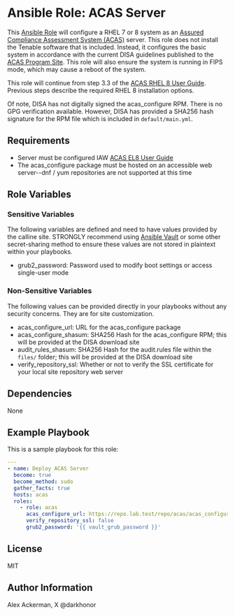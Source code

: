 # Ansible Role: ACAS Server

This [Ansible Role](https://docs.ansible.com/ansible/latest/playbook_guide/playbooks_reuse_roles.html) will
configure a RHEL 7 or 8 system as an [Assured Compliance Assessment System (ACAS)](https://intelshare.intelink.gov/sites/DISA-ID/ACAS) server.  This role does
not install the Tenable software that is included.  Instead, it configures the basic system in accordance
with the current DISA guidelines published to the [ACAS Program Site](https://intelshare.intelink.gov/sites/DISA-ID/ACAS).
This role will also ensure the system is running in FIPS mode, which may cause a reboot of the system.

This role will continue from step 3.3 of the [ACAS RHEL 8 User Guide](https://patches.csd.disa.mil/SecureDownload.aspx?sfs=asset&fGuid=249900).
Previous steps describe the required RHEL 8 installation options.

Of note, DISA has not digitally signed the acas_configure RPM.  There is no GPG verification available.  However,
DISA has provided a SHA256 hash signature for the RPM file which is included in `default/main.yml`.  

## Requirements

* Server must be configured IAW [ACAS EL8 User Guide](https://patches.csd.disa.mil/SecureDownload.aspx?sfs=asset&fGuid=249900)
* The acas_configure package must be hosted on an accessible web server--dnf / yum repositories are not supported at this time

## Role Variables

### Sensitive Variables

The following variables are defined and need to have values provided by the calline site.  STRONGLY recommend
using [Ansible Vault](https://docs.ansible.com/ansible/latest/vault_guide/vault.html) or some other secret-sharing method to
ensure these values are not stored in plaintext within your playbooks.

* grub2_password: Password used to modify boot settings or access single-user mode

### Non-Sensitive Variables

The following values can be provided directly in your playbooks without any security concerns.  They are for
site customization.

* acas_configure_url: URL for the acas_configure package
* acas_configure_shasum: SHA256 Hash for the acas_configure RPM; this will be provided at the DISA download site
* audit_rules_shasum: SHA256 Hash for the audit.rules file within the `files/` folder; this will be provided at the DISA download site
* verify_repository_ssl: Whether or not to verify the SSL certificate for your local site repository web server

## Dependencies

None

## Example Playbook

This is a sample playbook for this role:

```yaml
---
- name: Deploy ACAS Server
  become: true
  become_method: sudo
  gather_facts: true
  hosts: acas
  roles:
    - role: acas
      acas_configure_url: https://repo.lab.test/repo/acas/acas_configure-23.03-2.noarch.rpm
      verify_repository_ssl: false
      grub2_password: '{{ vault_grub_password }}'
```

## License

MIT

## Author Information

Alex Ackerman, X @darkhonor
